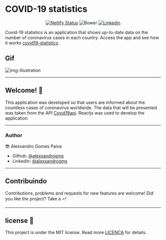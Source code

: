 # COVID-19 statistics

<div align = "center">
  
[![Netlify Status](https://api.netlify.com/api/v1/badges/e9a72101-452b-42bf-82df-aa1332d2a511/deploy-status)](https://app.netlify.com/sites/covid19statisticsz/deploys)
![Bower](https://img.shields.io/bower/l/bootstrap)
<a href="https://www.linkedin.com/in/alexsandrogomes?lipi=urn%3Ali%3Apage%3Ad_flagship3_profile_view_base_contact_details%3BzYMpi8BiTcO1tlEsaI1lFw%3D%3D">
![Linkedin](https://img.shields.io/badge/linkedin-Alexsandro-blue)
</a>

</div>

Covid-19 statistics is an application that shows up-to-date data on the number of coronavirus cases in each country. Access the app and see how it works [covid19-statistics](https://covid19statisticsz.netlify.app/).


## Gif

![img-illustration](/src/assets/readme.gif?style=centerme)

---

## Welcome! 👋

This application was developed so that users are informed about the countless cases of coronavirus worldwide. The data that will be presented was taken from the API
[Covid19api](https://covid19api.com/). Reactjs was used to develop the application

---

### Author

😎 Alexsandro Gomes Paiva

- Github: [@alexsandrogms](https://github.com/Alexsandrogms)
- Linkedin: [@alexsandrogms](https://linkedin.com/in/alexsandrogomes)

---

## Contribuindo

Contributions, problems and requests for new features are welcome!
Did you like the project? Take a ⭐️!

---

## license 📝

This project is under the MIT license. Read more [LICENÇA](https://github.com/Alexsandrogms/covid19-statistics/LICENSE.md) for details.
